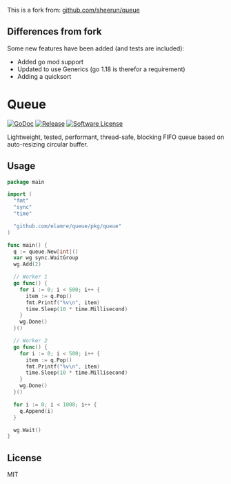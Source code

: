 This is a fork from: [github.com/sheerun/queue](https://github.com/sheerun/queue)

## Differences from fork
Some new features have been added (and tests are included):
 - Added go mod support
 - Updated to use Generics (go 1.18 is therefor a requirement)
 - Adding a quicksort


# Queue

[![GoDoc](https://godoc.org/github.com/sheerun/queue?status.svg)](https://godoc.org/github.com/sheerun/queue)
[![Release](https://img.shields.io/github/release/sheerun/queue.svg)](https://github.com/sheerun/queue/releases/latest)
[![Software License](https://img.shields.io/badge/license-MIT-brightgreen.svg)](LICENSE.txt)

Lightweight, tested, performant, thread-safe, blocking FIFO queue based on auto-resizing circular buffer.

## Usage

```go
package main

import (
  "fmt"
  "sync"
  "time"

  "github.com/elamre/queue/pkg/queue"
)

func main() {
  q := queue.New[int]()
  var wg sync.WaitGroup
  wg.Add(2)

  // Worker 1
  go func() {
    for i := 0; i < 500; i++ {
      item := q.Pop()
      fmt.Printf("%v\n", item)
      time.Sleep(10 * time.Millisecond)
    }
    wg.Done()
  }()

  // Worker 2
  go func() {
    for i := 0; i < 500; i++ {
      item := q.Pop()
      fmt.Printf("%v\n", item)
      time.Sleep(10 * time.Millisecond)
    }
    wg.Done()
  }()

  for i := 0; i < 1000; i++ {
    q.Append(i)
  }

  wg.Wait()
}

```

## License

MIT
